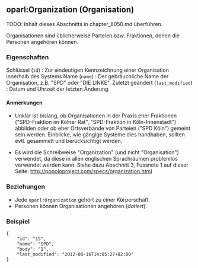 oparl:Organization (Organisation)
--------------------------------

TODO: Inhalt dieses Abschnitts in chapter_8050.md überführen.

Organisationen sind üblicherweise Parteien bzw. Fraktionen, denen die 
Personen angehören können.

### Eigenschaften ###

Schlüssel (`id`)
:   Zur eindeutigen Kennzeichnung einer Organisation innerhalb des 
    Systems
Name (`name`)
:   Der gebräuchliche Name der Organisation, z.B. "SPD" oder "DIE LINKE".
Zuletzt geändert (`last_modified`)
:   Datum und Uhrzeit der letzten Änderung

#### Anmerkungen ####

* Unklar ist bislang, ob Organisationen in der Praxis eher Fraktionen 
("SPD-Fraktion im Kölner Rat", "SPD-Fraktion in Köln-Innenstadt") abbilden 
oder ob eher Ortsverbände von Parteien ("SPD Köln") gemeint sein werden. 
Einblicke, wie gängige Systeme dies handhaben, sollten evtl. gesammelt und 
berücksichtigt werden.

* Es wird die Schreibweise "Organization" (und nicht "Organisation") verwendet, da diese in allen englischen Sprachräumen problemlos verwendet werden kann. Siehe dazu Abschnitt 3, Fussnote 1 auf dieser Seite: http://popoloproject.com/specs/organization.html

### Beziehungen ###

* Jede `oparl:Organization` gehört zu einer Körperschaft.
* Personen können Organisationen angehören (*datiert*).

### Beispiel ###

~~~~~  {#organization_ex1 .json}
{
    "id": "15",
    "name": "SPD",
    "body": "1",
    "last_modified": "2012-08-16T14:05:27+02:00"
}
~~~~~

